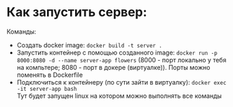 # Как запустить сервер:

Команды:
- Создать docker image: `docker build -t server .`
- Запустить контейнер с помощью созданного image: `docker run -p 8000:8080 -d --name server-app flowers` (8000 - порт локально у тебя на компьтере; 8080 - порт в докере (виртуалке)). Порты можно поменять в Dockerfile
- Подключиться к контейнеру (по сути зайти в виртуалку): `docker exec -it server-app bash`\
Тут будет запущен linux на котором можно выполнять все команды